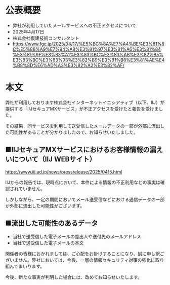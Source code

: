 # 公表概要
- 弊社が利用していたメールサービスへの不正アクセスについて
- 2025年4月17日
- 株式会社復建技術コンサルタント
- https://www.fgc.jp/2025/04/17/%E5%BC%8A%E7%A4%BE%E3%81%8C%E5%88%A9%E7%94%A8%E3%81%97%E3%81%A6%E3%81%84%E3%81%9F%E3%83%A1%E3%83%BC%E3%83%AB%E3%82%B5%E3%83%BC%E3%83%93%E3%82%B9%E3%81%B8%E3%81%AE%E4%B8%8D%E6%AD%A3%E3%82%A2%E3%82%AF/

# 本文
弊社が利用しております株式会社インターネットイニシアティブ（以下、IIJ）が提供する「IIJセキュアMXサービス」が不正アクセスを受けたと報告を受けました。

その結果、同サービスを利用して送受信したメールデータの一部が外部に流出した可能性があることが分かりましたので、お知らせいたしました。

## ■IIJセキュアMXサービスにおけるお客様情報の漏えいについて（IIJ WEBサイト）
https://www.iij.ad.jp/news/pressrelease/2025/0415.html

IIJからの報告では、現時点において、本件による情報の不正利用などの事実は確認されていません。

しかしながら、一定の期間においてメール送受信などにおける通信データの一部が外部に流出した可能性がございます。

## ■流出した可能性のあるデータ
- 当社で送受信した電子メールの差出人や送付先のメールアドレス
- 当社で送受信した電子メールの本文

関係者の皆様におかれましては、ご心配をお掛けすることになり、誠に申し訳ございません。弊社においては、今後、一層の情報セキュリティ対策の強化に取り組んでまいります。

今後、新たな事実が判明した場合には、改めてお知らせいたします。
